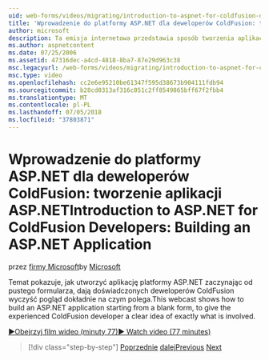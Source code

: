 ```yaml
---
uid: web-forms/videos/migrating/introduction-to-aspnet-for-coldfusion-developers-building-an-aspnet-application
title: 'Wprowadzenie do platformy ASP.NET dla deweloperów ColdFusion: tworzenie aplikacji ASP.NET | Dokumentacja firmy Microsoft'
author: microsoft
description: Ta emisja internetowa przedstawia sposób tworzenia aplikacji ASP.NET zaczynając od pustego formularza, aby dać doświadczonych deweloperów ColdFusion wyczyść pogląd dokładnie, co...
ms.author: aspnetcontent
ms.date: 07/25/2006
ms.assetid: 47316dec-a4cd-4818-8ba7-87e29d963c38
msc.legacyurl: /web-forms/videos/migrating/introduction-to-aspnet-for-coldfusion-developers-building-an-aspnet-application
msc.type: video
ms.openlocfilehash: cc2e6e95210be61347f595d38673b904111fdb94
ms.sourcegitcommit: b28cd0313af316c051c2ff8549865bff67f2fbb4
ms.translationtype: MT
ms.contentlocale: pl-PL
ms.lasthandoff: 07/05/2018
ms.locfileid: "37803871"
---
```

<a name="introduction-to-aspnet-for-coldfusion-developers-building-an-aspnet-application"></a><span data-ttu-id="95c53-103">Wprowadzenie do platformy ASP.NET dla deweloperów ColdFusion: tworzenie aplikacji ASP.NET</span><span class="sxs-lookup"><span data-stu-id="95c53-103">Introduction to ASP.NET for ColdFusion Developers: Building an ASP.NET Application</span></span>
====================
<span data-ttu-id="95c53-104">przez [firmy Microsoft](https://github.com/microsoft)</span><span class="sxs-lookup"><span data-stu-id="95c53-104">by [Microsoft](https://github.com/microsoft)</span></span>

<span data-ttu-id="95c53-105">Temat pokazuje, jak utworzyć aplikację platformy ASP.NET zaczynając od pustego formularza, dają doświadczonych deweloperów ColdFusion wyczyść pogląd dokładnie na czym polega.</span><span class="sxs-lookup"><span data-stu-id="95c53-105">This webcast shows how to build an ASP.NET application starting from a blank form, to give the experienced ColdFusion developer a clear idea of exactly what is involved.</span></span>

[<span data-ttu-id="95c53-106">&#9654;Obejrzyj film wideo (minuty 77)</span><span class="sxs-lookup"><span data-stu-id="95c53-106">&#9654; Watch video (77 minutes)</span></span>](https://channel9.msdn.com/Blogs/ASP-NET-Site-Videos/introduction-to-aspnet-for-coldfusion-developers-building-an-aspnet-application)

> [!div class="step-by-step"]
> <span data-ttu-id="95c53-107">[Poprzednie](intro-to-aspnet-for-coldfusion-developers-adding-aspnet-to-your-repertoire.md)
> [dalej](interop-between-php-and-the-windows-platform.md)</span><span class="sxs-lookup"><span data-stu-id="95c53-107">[Previous](intro-to-aspnet-for-coldfusion-developers-adding-aspnet-to-your-repertoire.md)
[Next](interop-between-php-and-the-windows-platform.md)</span></span>
